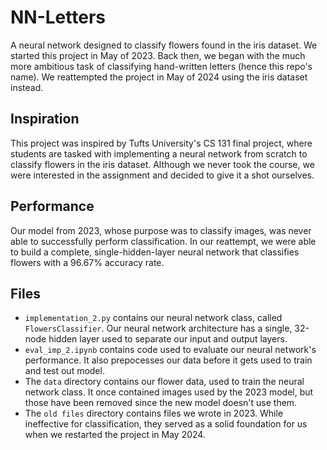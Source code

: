 # NN-Letters
A neural network designed to classify flowers found in the iris dataset. We started this project in May of 2023. Back then, we began with the much more ambitious task of classifying hand-written letters (hence this repo's name). We reattempted the project in May of 2024 using the iris dataset instead.

## Inspiration
This project was inspired by Tufts University's CS 131 final project, where students are tasked with implementing a neural network from scratch to classify flowers in the iris dataset. Although we never took the course, we were interested in the assignment and decided to give it a shot ourselves.

## Performance
Our model from 2023, whose purpose was to classify images, was never able to successfully perform classification. In our reattempt, we were able to build a complete, single-hidden-layer neural network that classifies flowers with a 96.67% accuracy rate.

## Files
- `implementation_2.py` contains our neural network class, called `FlowersClassifier`. Our neural network architecture has a single, 32-node hidden layer used to separate our input and output layers.
- `eval_imp_2.ipynb` contains code used to evaluate our neural network's performance. It also prepocesses our data before it gets used to train and test out model.
- The `data` directory contains our flower data, used to train the neural network class. It once contained images used by the 2023 model, but those have been removed since the new model doesn't use them.
- The `old files` directory contains files we wrote in 2023. While ineffective for classification, they served as a solid foundation for us when we restarted the project in May 2024. 
